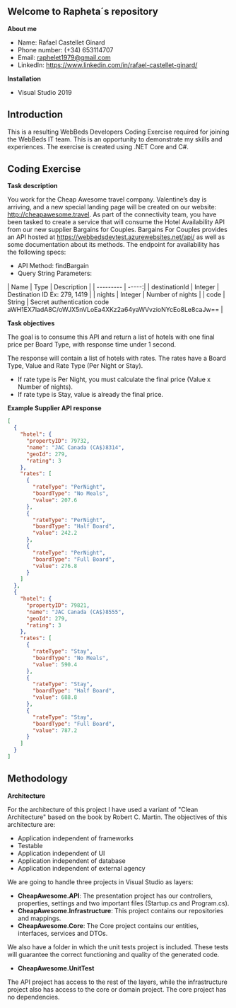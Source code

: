 ## Welcome to Rapheta´s repository

**About me**

- Name: Rafael Castellet Ginard
- Phone number: (+34) 653114707
- Email: raphelet1979@gmail.com
- LinkedIn: https://www.linkedin.com/in/rafael-castellet-ginard/

**Installation**

- Visual Studio 2019

## Introduction

This is a resulting WebBeds Developers Coding Exercise required for joining the WebBeds IT team.  This is an opportunity to demonstrate my skills and experiences. The exercise is created using .NET Core and C#.

## Coding Exercise

**Task description**

You work for the Cheap Awesome travel company. Valentine’s day is arriving, and a new special landing page will be created on our website: http://cheapawesome.travel.
As part of the connectivity team, you have been tasked to create a service that will consume the Hotel Availability API from our new supplier Bargains for Couples. Bargains For Couples provides an API hosted at https://webbedsdevtest.azurewebsites.net/api/ as well as some documentation about its methods.
The endpoint for availability has the following specs:

- API Method: findBargain
- Query String Parameters:

| Name      | Type | Description |
| --------- | -----:|
| destinationId  | Integer | Destination ID Ex: 279, 1419 |
| nights     |   Integer | Number of nights |
| code      |    String | Secret authentication code aWH1EX7ladA8C/oWJX5nVLoEa4XKz2a64yaWVvzioNYcEo8Le8caJw== |

**Task objectives**

The goal is to consume this API and return a list of hotels with one final price per Board Type, with response time under 1 second.

The response will contain a list of hotels with rates.
The rates have a Board Type, Value and Rate Type (Per Night or Stay).
- If rate type is Per Night, you must calculate the final price (Value x Number of nights).
- If rate type is Stay, value is already the final price.

**Example Supplier API response**

```json
[
  {
    "hotel": {
      "propertyID": 79732,
      "name": "JAC Canada (CA$)8314",
      "geoId": 279,
      "rating": 3
    },
    "rates": [
      {
        "rateType": "PerNight",
        "boardType": "No Meals",
        "value": 207.6
      },
      {
        "rateType": "PerNight",
        "boardType": "Half Board",
        "value": 242.2
      },
      {
        "rateType": "PerNight",
        "boardType": "Full Board",
        "value": 276.8
      }
    ]
  },
  {
    "hotel": {
      "propertyID": 79821,
      "name": "JAC Canada (CA$)8555",
      "geoId": 279,
      "rating": 3
    },
    "rates": [
      {
        "rateType": "Stay",
        "boardType": "No Meals",
        "value": 590.4
      },
      {
        "rateType": "Stay",
        "boardType": "Half Board",
        "value": 688.8
      },
      {
        "rateType": "Stay",
        "boardType": "Full Board",
        "value": 787.2
      }
    ]
  }
]
```

## Methodology

**Architecture**

For the architecture of this project I have used a variant of "Clean Architecture" based on the book by Robert C. Martin. The objectives of this architecture are:

- Application independent of frameworks
- Testable
- Application independent of UI
- Application independent of database
- Application independent of external agency

We are going to handle three projects in Visual Studio as layers:

- **CheapAwesome.API**: The presentation project has our controllers, properties, settings and two important files (Startup.cs and Program.cs).
- **CheapAwesome.Infrastructure**: This project contains our repositories and mappings.
- **CheapAwesome.Core**: The Core project contains our entities, interfaces, services and DTOs.

We also have a folder in which the unit tests project is included. These tests will guarantee the correct functioning and quality of the generated code.

- **CheapAwesome.UnitTest**

The API project has access to the rest of the layers, while the infrastructure project also has access to the core or domain project. The core project has no dependencies.
